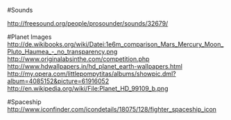 #Sounds

http://freesound.org/people/prosounder/sounds/32679/

#Planet Images
http://de.wikibooks.org/wiki/Datei:1e6m_comparison_Mars_Mercury_Moon_Pluto_Haumea_-_no_transparency.png
http://www.originalabsinthe.com/competition.php
http://www.hdwallpapers.in/hd_planet_earth-wallpapers.html
http://my.opera.com/littlepompytitas/albums/showpic.dml?album=4085152&picture=61916052
http://en.wikipedia.org/wiki/File:Planet_HD_99109_b.png

#Spaceship
http://www.iconfinder.com/icondetails/18075/128/fighter_spaceship_icon
